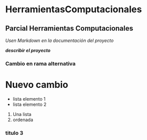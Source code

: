 # HerramientasComputacionales
## Parcial Herramientas Computacionales


_Usen Markdown en la documentación del proyecto_

**_describir el proyecto_**

### Cambio  en rama alternativa

# Nuevo cambio

- lista elemento 1
- lista elemento 2

1. Una lista
2. ordenada

### titulo 3
